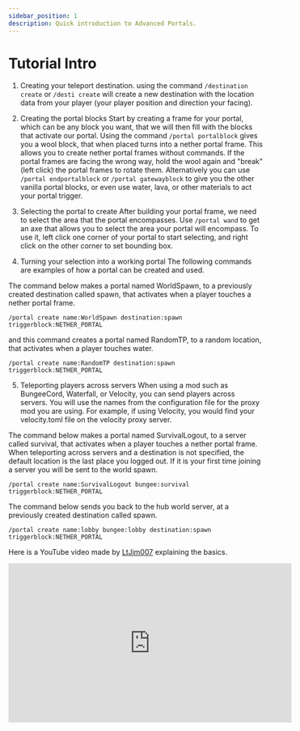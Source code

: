 ```yaml
---
sidebar_position: 1
description: Quick introduction to Advanced Portals.
---
```


# Tutorial Intro

1. Creating your teleport destination.
using the command `/destination create` or `/desti create` will create a new destination with the location data from your player (your player position and direction your facing).

2. Creating the portal blocks
Start by creating a frame for your portal, which can be any block you want, that we will then fill with the blocks that activate our portal. Using the command `/portal portalblock` gives you a wool block, that when placed turns into a nether portal frame. This allows you to create nether portal frames without commands. If the portal frames are facing the wrong way, hold the wool again and "break" (left click) the portal frames to rotate them.  Alternatively you can use `/portal endportalblock` or `/portal gatewayblock` to give you the other vanilla portal blocks, or even use water, lava, or other materials to act your portal trigger. 

3. Selecting the portal to create
After building your portal frame, we need to select the area that the portal encompasses. Use `/portal wand` to get an axe that allows you to select the area your portal will encompass. To use it, left click one corner of your portal to start selecting, and right click on the other corner to set bounding box.

4. Turning your selection into a working portal
The following commands are examples of how a portal can be created and used.

The command below makes a portal named WorldSpawn, to a previously created destination called spawn, that activates when a player touches a nether portal frame. 

`/portal create name:WorldSpawn destination:spawn triggerblock:NETHER_PORTAL`

and this command creates a portal named RandomTP, to a random location, that activates when a player touches water.

`/portal create name:RandomTP destination:spawn triggerblock:NETHER_PORTAL`

5. Teleporting players across servers
When using a mod such as BungeeCord, Waterfall, or Velocity, you can send players across servers. You will use the names from the configuration file for the proxy mod you are using. For example, if using Velocity, you would find your velocity.toml file on the velocity proxy server.

The command below makes a portal named SurvivalLogout, to a server called survival, that activates when a player touches a nether portal frame. When teleporting across servers and a destination is not specified, the default location is the last place you logged out. If it is your first time joining a server you will be sent to the world spawn.

`/portal create name:SurvivalLogout bungee:survival triggerblock:NETHER_PORTAL`

The command below sends you back to the hub world server, at a previously created destination called spawn.

`/portal create name:lobby bungee:lobby destination:spawn triggerblock:NETHER_PORTAL`

Here is a YouTube video made by [LtJim007](https://www.youtube.com/channel/UCZvGH5UFnZGHL7t11RLhg2w) explaining the basics.

<iframe width="560" height="315" src="https://www.youtube-nocookie.com/embed/nkOeMUkYz3Y" title="YouTube video player" frameborder="0" allow="accelerometer; autoplay; clipboard-write; encrypted-media; gyroscope; picture-in-picture" allowfullscreen></iframe>
